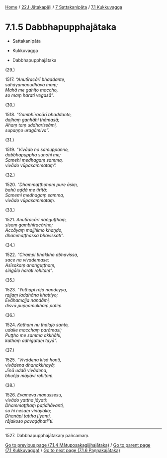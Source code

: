 
[Home](/) / [22J Jātakapāḷi](../...md) / [7 Sattakanipāta](...md) / [7.1 Kukkuvagga](../22J/7/7.1.md)

# 7.1.5 Dabbhapupphajātaka

* Sattakanipāta

* Kukkuvagga

* Dabbhapupphajātaka

(29.)

1517\. _“Anutīracārī bhaddante,_  
_sahāyamanudhāva maṃ;_  
_Mahā me gahito maccho,_  
_so maṃ harati vegasā”._  


(30.)

1518\. _“Gambhīracārī bhaddante,_  
_daḷhaṃ gaṇhāhi thāmasā;_  
_Ahaṃ taṃ uddharissāmi,_  
_supaṇṇo uragāmiva”._  


(31.)

1519\. _“Vivādo no samuppanno,_  
_dabbhapuppha suṇohi me;_  
_Samehi medhagaṃ samma,_  
_vivādo vūpasammataṃ”._  


(32.)

1520\. _“Dhammaṭṭhohaṃ pure āsiṃ,_  
_bahū aḍḍā me tīritā;_  
_Samemi medhagaṃ samma,_  
_vivādo vūpasammataṃ._  


(33.)

1521\. _Anutīracāri naṅguṭṭhaṃ,_  
_sīsaṃ gambhīracārino;_  
_Accāyaṃ majjhimo khaṇḍo,_  
_dhammaṭṭhassa bhavissati”._  


(34.)

1522\. _“Cirampi bhakkho abhavissa,_  
_sace na vivademase;_  
_Asīsakaṃ anaṅguṭṭhaṃ,_  
_siṅgālo harati rohitaṃ”._  


(35.)

1523\. _“Yathāpi rājā nandeyya,_  
_rajjaṃ laddhāna khattiyo;_  
_Evāhamajja nandāmi,_  
_disvā puṇṇamukhaṃ patiṃ._  


(36.)

1524\. _Kathaṃ nu thalajo santo,_  
_udake macchaṃ parāmasi;_  
_Puṭṭho me samma akkhāhi,_  
_kathaṃ adhigataṃ tayā”._  


(37.)

1525\. _“Vivādena kisā honti,_  
_vivādena dhanakkhayā;_  
_Jīnā uddā vivādena,_  
_bhuñja māyāvi rohitaṃ._  


(38.)

1526\. _Evameva manussesu,_  
_vivādo yattha jāyati;_  
_Dhammaṭṭhaṃ paṭidhāvanti,_  
_so hi nesaṃ vināyako;_  
_Dhanāpi tattha jīyanti,_  
_rājakoso pavaḍḍhatī”ti._  


---

1527\. Dabbhapupphajātakaṃ pañcamaṃ.



[Go to previous page (7.1.4 Mātuposakagijjhajātaka)](7.1.4.md) / [Go to parent page (7.1 Kukkuvagga)](../22J/7/7.1.md) / [Go to next page (7.1.6 Paṇṇakajātaka)](7.1.6.md)


